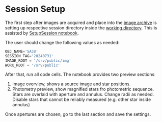 # Session Setup

The first step after images are acquired and place into the
[image archive](filesystem.md#image-archive)
is setting up respective session directory inside the
[working directory](filesystem.md#work-directory).  This is
assisted by [SetupSession notebook](../notebooks/SetupSession.ipynb).

The user should change the following values as needed:

```python
OBJ_NAME='SA38'
SESSION_TAG='20240731'
IMAGE_ROOT = '/srv/public/img'
WORK_ROOT = '/srv/public'
```

After that, run all code cells. The notebook provides two preview sections:

1. Image overview, shows a source image and star positions.
1. Photometry preview, show magnified stars fro photometric sequence.
   Stars are overlaid with aperture and annulus. Change radii as needed.
   Disable stars that cannot be reliably measured (e.g. other star inside
   annulus)

Once apertures are chosen, go to the last section and save the settings.
